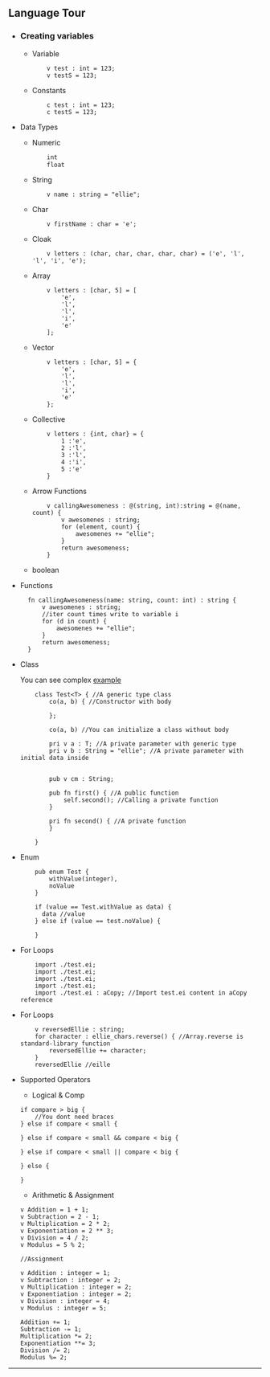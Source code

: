 ## Language Tour

- ### Creating variables
  - Variable
    ```ellie
        v test : int = 123;
        v testS = 123;
    ```
  - Constants
    ```ellie
        c test : int = 123;
        c testS = 123;
    ```
- Data Types

  - Numeric
    ```rust
        int
        float
    ```
  - String
    ```ellie
        v name : string = "ellie";
    ```
  - Char
    ```ellie
        v firstName : char = 'e';
    ```
  - Cloak
    ```ellie
        v letters : (char, char, char, char, char) = ('e', 'l', 'l', 'i', 'e');
    ```
  - Array
    ```ellie
        v letters : [char, 5] = [
            'e',
            'l',
            'l',
            'i',
            'e'
        ];
    ```
  - Vector
    ```ellie
        v letters : [char, 5] = {
            'e',
            'l',
            'l',
            'i',
            'e'
        };
    ```
  - Collective
    ```ellie
        v letters : {int, char} = {
            1 :'e',
            2 :'l',
            3 :'l',
            4 :'i',
            5 :'e'
        }
    ```
  - Arrow Functions
    ```ellie
        v callingAwesomeness : @(string, int):string = @(name, count) {
            v awesomenes : string;
            for (element, count) {
                awesomenes += "ellie";
            }
            return awesomeness;
        }
    ```
  - boolean

- Functions

  ```ellie
    fn callingAwesomeness(name: string, count: int) : string {
        v awesomenes : string;
        //iter count times write to variable i
        for (d in count) {
            awesomenes += "ellie";
        }
        return awesomeness;
    }

  ```

- Class

  You can see complex [example](./examples/arrayChunker.ei)

  ```ellie
      class Test<T> { //A generic type class
          co(a, b) { //Constructor with body

          };

          co(a, b) //You can initialize a class without body

          pri v a : T; //A private parameter with generic type
          pri v b : String = "ellie"; //A private parameter with initial data inside


          pub v cm : String;

          pub fn first() { //A public function
              self.second(); //Calling a private function
          }

          pri fn second() { //A private function
          }

      }
  ```

- Enum

  ```ellie
      pub enum Test {
          withValue(integer),
          noValue
      }

      if (value == Test.withValue as data) {
        data //value
      } else if (value == test.noValue) {

      }
  ```

- For Loops
  ```ellie
      import ./test.ei;
      import ./test.ei;
      import ./test.ei;
      import ./test.ei;
      import ./test.ei : aCopy; //Import test.ei content in aCopy reference
  ```

- For Loops
  ```ellie
      v reversedEllie : string;
      for character : ellie_chars.reverse() { //Array.reverse is standard-library function
          reversedEllie += character;
      }
      reversedEllie //eille
  ```
- Supported Operators

  - Logical & Comp

  ```ellie
  if compare > big {
      //You dont need braces
  } else if compare < small {

  } else if compare < small && compare < big {

  } else if compare < small || compare < big {

  } else {

  }
  ```

  - Arithmetic & Assignment

  ```ellie
  v Addition = 1 + 1;
  v Subtraction = 2 - 1;
  v Multiplication = 2 * 2;
  v Exponentiation = 2 ** 3;
  v Division = 4 / 2;
  v Modulus = 5 % 2;

  //Assignment

  v Addition : integer = 1;
  v Subtraction : integer = 2;
  v Multiplication : integer = 2;
  v Exponentiation : integer = 2;
  v Division : integer = 4;
  v Modulus : integer = 5;

  Addition += 1;
  Subtraction -= 1;
  Multiplication *= 2;
  Exponentiation **= 3;
  Division /= 2;
  Modulus %= 2;
  ```

---